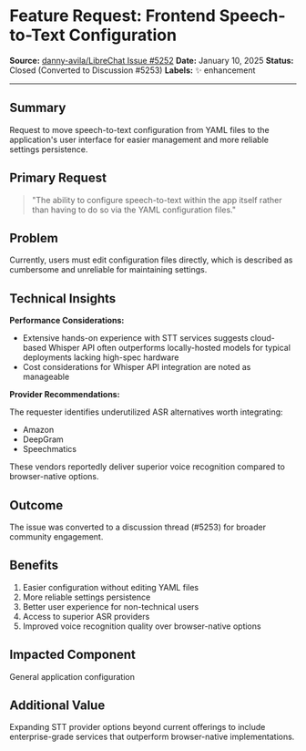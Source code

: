 # Feature Request: Frontend Speech-to-Text Configuration

**Source:** [danny-avila/LibreChat Issue #5252](https://github.com/danny-avila/LibreChat/issues/5252)
**Date:** January 10, 2025
**Status:** Closed (Converted to Discussion #5253)
**Labels:** ✨ enhancement

---

## Summary

Request to move speech-to-text configuration from YAML files to the application's user interface for easier management and more reliable settings persistence.

## Primary Request

> "The ability to configure speech-to-text within the app itself rather than having to do so via the YAML configuration files."

## Problem

Currently, users must edit configuration files directly, which is described as cumbersome and unreliable for maintaining settings.

## Technical Insights

**Performance Considerations:**
- Extensive hands-on experience with STT services suggests cloud-based Whisper API often outperforms locally-hosted models for typical deployments lacking high-spec hardware
- Cost considerations for Whisper API integration are noted as manageable

**Provider Recommendations:**

The requester identifies underutilized ASR alternatives worth integrating:
- Amazon
- DeepGram
- Speechmatics

These vendors reportedly deliver superior voice recognition compared to browser-native options.

## Outcome

The issue was converted to a discussion thread (#5253) for broader community engagement.

## Benefits

1. Easier configuration without editing YAML files
2. More reliable settings persistence
3. Better user experience for non-technical users
4. Access to superior ASR providers
5. Improved voice recognition quality over browser-native options

## Impacted Component

General application configuration

## Additional Value

Expanding STT provider options beyond current offerings to include enterprise-grade services that outperform browser-native implementations.
